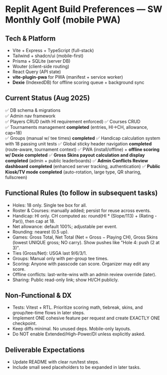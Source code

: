 # Replit Agent Build Preferences — SW Monthly Golf (mobile PWA)

## Tech & Platform
- Vite + Express + TypeScript (full-stack)
- Tailwind + shadcn/ui (mobile-first)
- Prisma + SQLite (server DB)
- Wouter (client-side routing)
- React Query (API state)
- **vite-plugin-pwa** for PWA (manifest + service worker)
- **Dexie** (IndexedDB) for offline scoring queue + background sync

## Current Status (Aug 2025)
✅ DB schema & migrations  
✅ Admin nav framework  
✅ Players CRUD (with HI requirement enforced)
✅ Courses CRUD  
✅ Tournaments management **completed** (entries, HI→CH, allowance, cap=18)  
✅ Groups (manual w/ tee times) **completed**
✅ Handicap calculation system with 18 passing unit tests
✅ Global sticky header navigation **completed** (route-aware, tournament context)
✅ PWA (install/offline) + **offline scoring w/ Dexie** **completed**
✅ **Gross Skins payout calculation and display** **completed** (admin + public leaderboards)
✅ **Admin Conflicts Review dashboard** **completed** (enhanced server tracking, authentication)
✅ **Public Kiosk/TV mode** **completed** (auto-rotation, large type, QR sharing, fullscreen)

## Functional Rules (to follow in subsequent tasks)

- Holes: 18 only. Single tee box for all.
- Roster & Courses: manually added; persist for reuse across events.
- Handicap: HI only. CH computed as: round(HI * (Slope/113) + (Rating - Par)), then cap at 18.
- Net allowance: default 100%; adjustable per event.
- Rounding: nearest (0.5 up).
- Games: Gross Total, Net Total (Net = Gross − Playing CH), Gross Skins (lowest UNIQUE gross; NO carry). Show pushes like "Hole 4: push (2 at 3)".
- Ties (Gross/Net): USGA last 9/6/3/1.
- Groups: Manual only with per-group tee times.
- Scoring: Anyone with passcode can score. Organizer may edit any score.
- Offline conflicts: last-write-wins with an admin review override (later).
- Sharing: Public read-only link; show HI/CH publicly.

## Non-Functional & DX

- Tests: Vitest + RTL. Prioritize scoring math, tiebreak, skins, and group/tee-time flows in later steps.
- Implement ONE cohesive feature per request and create EXACTLY ONE checkpoint.
- Keep diffs minimal. No unused deps. Mobile-only layouts.
- Do NOT enable Extended/High-Power/DI unless explicitly asked.

## Deliverable Expectations

- Update README with clear run/test steps.
- Include small seed placeholders to be expanded in later tasks.
